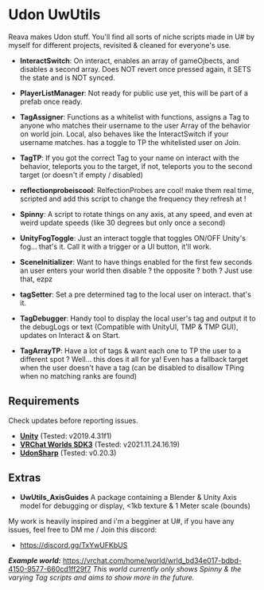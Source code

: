 # Udon UwUtils
Reava makes Udon stuff.
You'll find all sorts of niche scripts made in U# by myself for different projects, revisited & cleaned for everyone's use.

- **InteractSwitch**:
On interact, enables an array of gameOjbects, and disables a second array. Does NOT revert once pressed again, it SETS the state and is NOT synced.

- **PlayerListManager**:
Not ready for public use yet, this will be part of a prefab once ready.

- **TagAssigner**:
Functions as a whitelist with functions, assigns a Tag to anyone who matches their username to the user Array of the behavior on world join. Local, also behaves like the InteractSwitch if your username matches. has a toggle to TP the whitelisted user on Join.

- **TagTP**:
If you got the correct Tag to your name on interact with the behavior, teleports you to the target, if not, teleports you to the second target (or doesn't if empty / disabled)

- **reflectionprobeiscool**:
RelfectionProbes are cool! make them real time, scripted and add this script to change the frequency they refresh at !

- **Spinny**:
A script to rotate things on any axis, at any speed, and even at weird update speeds (like 30 degrees but only once a second)

- **UnityFogToggle**:
Just an interact toggle that toggles ON/OFF Unity's fog... that's it. Call it with a trigger or a UI button, it'll work.

- **SceneInitializer**:
Want to have things enabled for the first few seconds an user enters your world then disable ? the opposite ? both ? Just use that, ezpz

- **tagSetter**:
Set a pre determined tag to the local user on interact. that's it.

- **TagDebugger**:
Handy tool to display the local user's tag and output it to the debugLogs or text (Compatible with UnityUI, TMP & TMP GUI), updates on Interact & on Start.

- **TagArrayTP**:
Have a lot of tags & want each one to TP the user to a different spot ? Well... this does it all for ya! Even has a fallback target when the user doesn't have a tag (can be disabled to disallow TPing when no matching ranks are found)

## **Requirements**
Check updates before reporting issues.

- **[Unity](https://docs.vrchat.com/docs/current-unity-version)** (Tested: v2019.4.31f1)
- **[VRChat Worlds SDK3](https://vrchat.com/home/download)** (Tested: v2021.11.24.16.19)
- **[UdonSharp](https://github.com/MerlinVR/UdonSharp/)** (Tested: v0.20.3)

## **Extras**
- **UwUtils_AxisGuides**
A package containing a Blender & Unity Axis model for debugging or display, <1kb texture & 1 Meter scale (bounds)

My work is heavily inspired and i'm a begginer at U#, if you have any issues, feel free to DM me / Join this discord:
- https://discord.gg/TxYwUFKbUS

***Example world:*** https://vrchat.com/home/world/wrld_bd34e017-bdbd-4150-9577-660cd1ff29f7
*This world currently only shows Spinny & the varying Tag scripts and aims to show more in the future.*
